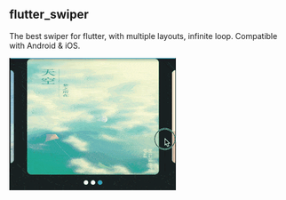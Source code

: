## flutter_swiper

The best swiper for flutter, with multiple layouts, infinite loop. Compatible with Android & iOS.

![](images/flutter_swiper1.gif)